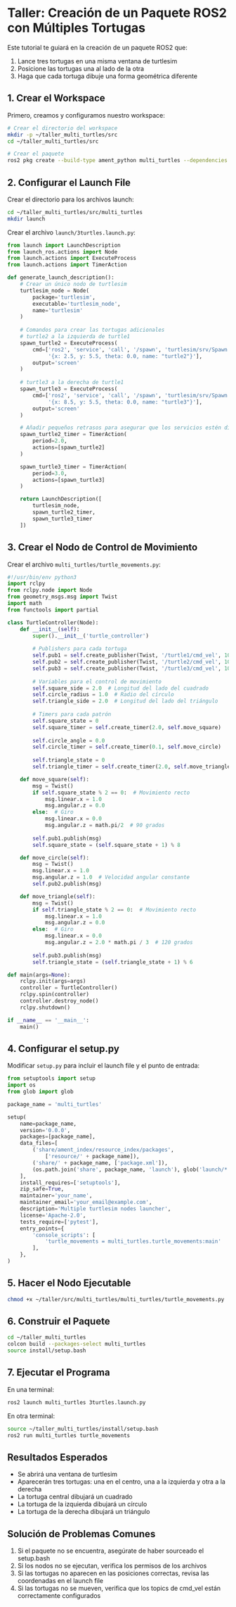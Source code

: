 
# Taller: Creación de un Paquete ROS2 con Múltiples Tortugas

Este tutorial te guiará en la creación de un paquete ROS2 que:
1. Lance tres tortugas en una misma ventana de turtlesim
2. Posicione las tortugas una al lado de la otra
3. Haga que cada tortuga dibuje una forma geométrica diferente

## 1. Crear el Workspace

Primero, creamos y configuramos nuestro workspace:

```bash
# Crear el directorio del workspace
mkdir -p ~/taller_multi_turtles/src
cd ~/taller_multi_turtles/src

# Crear el paquete
ros2 pkg create --build-type ament_python multi_turtles --dependencies rclpy launch_ros turtlesim
```

## 2. Configurar el Launch File

Crear el directorio para los archivos launch:
```bash
cd ~/taller_multi_turtles/src/multi_turtles
mkdir launch
```

Crear el archivo `launch/3turtles.launch.py`:
```python
from launch import LaunchDescription
from launch_ros.actions import Node
from launch.actions import ExecuteProcess
from launch.actions import TimerAction

def generate_launch_description():
    # Crear un único nodo de turtlesim
    turtlesim_node = Node(
        package='turtlesim',
        executable='turtlesim_node',
        name='turtlesim'
    )
    
    # Comandos para crear las tortugas adicionales
    # turtle2 a la izquierda de turtle1
    spawn_turtle2 = ExecuteProcess(
        cmd=['ros2', 'service', 'call', '/spawn', 'turtlesim/srv/Spawn',
             '{x: 2.5, y: 5.5, theta: 0.0, name: "turtle2"}'],
        output='screen'
    )
    
    # turtle3 a la derecha de turtle1
    spawn_turtle3 = ExecuteProcess(
        cmd=['ros2', 'service', 'call', '/spawn', 'turtlesim/srv/Spawn',
             '{x: 8.5, y: 5.5, theta: 0.0, name: "turtle3"}'],
        output='screen'
    )

    # Añadir pequeños retrasos para asegurar que los servicios estén disponibles
    spawn_turtle2_timer = TimerAction(
        period=2.0,
        actions=[spawn_turtle2]
    )

    spawn_turtle3_timer = TimerAction(
        period=3.0,
        actions=[spawn_turtle3]
    )

    return LaunchDescription([
        turtlesim_node,
        spawn_turtle2_timer,
        spawn_turtle3_timer
    ])
```

## 3. Crear el Nodo de Control de Movimiento

Crear el archivo `multi_turtles/turtle_movements.py`:
```python
#!/usr/bin/env python3
import rclpy
from rclpy.node import Node
from geometry_msgs.msg import Twist
import math
from functools import partial

class TurtleController(Node):
    def __init__(self):
        super().__init__('turtle_controller')
        
        # Publishers para cada tortuga
        self.pub1 = self.create_publisher(Twist, '/turtle1/cmd_vel', 10)
        self.pub2 = self.create_publisher(Twist, '/turtle2/cmd_vel', 10)
        self.pub3 = self.create_publisher(Twist, '/turtle3/cmd_vel', 10)
        
        # Variables para el control de movimiento
        self.square_side = 2.0  # Longitud del lado del cuadrado
        self.circle_radius = 1.0  # Radio del círculo
        self.triangle_side = 2.0  # Longitud del lado del triángulo
        
        # Timers para cada patrón
        self.square_state = 0
        self.square_timer = self.create_timer(2.0, self.move_square)
        
        self.circle_angle = 0.0
        self.circle_timer = self.create_timer(0.1, self.move_circle)
        
        self.triangle_state = 0
        self.triangle_timer = self.create_timer(2.0, self.move_triangle)

    def move_square(self):
        msg = Twist()
        if self.square_state % 2 == 0:  # Movimiento recto
            msg.linear.x = 1.0
            msg.angular.z = 0.0
        else:  # Giro
            msg.linear.x = 0.0
            msg.angular.z = math.pi/2  # 90 grados
        
        self.pub1.publish(msg)
        self.square_state = (self.square_state + 1) % 8

    def move_circle(self):
        msg = Twist()
        msg.linear.x = 1.0
        msg.angular.z = 1.0  # Velocidad angular constante
        self.pub2.publish(msg)

    def move_triangle(self):
        msg = Twist()
        if self.triangle_state % 2 == 0:  # Movimiento recto
            msg.linear.x = 1.0
            msg.angular.z = 0.0
        else:  # Giro
            msg.linear.x = 0.0
            msg.angular.z = 2.0 * math.pi / 3  # 120 grados
        
        self.pub3.publish(msg)
        self.triangle_state = (self.triangle_state + 1) % 6

def main(args=None):
    rclpy.init(args=args)
    controller = TurtleController()
    rclpy.spin(controller)
    controller.destroy_node()
    rclpy.shutdown()

if __name__ == '__main__':
    main()
```

## 4. Configurar el setup.py

Modificar `setup.py` para incluir el launch file y el punto de entrada:
```python
from setuptools import setup
import os
from glob import glob

package_name = 'multi_turtles'

setup(
    name=package_name,
    version='0.0.0',
    packages=[package_name],
    data_files=[
        ('share/ament_index/resource_index/packages',
            ['resource/' + package_name]),
        ('share/' + package_name, ['package.xml']),
        (os.path.join('share', package_name, 'launch'), glob('launch/*.launch.py'))
    ],
    install_requires=['setuptools'],
    zip_safe=True,
    maintainer='your_name',
    maintainer_email='your_email@example.com',
    description='Multiple turtlesim nodes launcher',
    license='Apache-2.0',
    tests_require=['pytest'],
    entry_points={
        'console_scripts': [
            'turtle_movements = multi_turtles.turtle_movements:main'
        ],
    },
)
```

## 5. Hacer el Nodo Ejecutable

```bash
chmod +x ~/taller/src/multi_turtles/multi_turtles/turtle_movements.py
```

## 6. Construir el Paquete

```bash
cd ~/taller_multi_turtles
colcon build --packages-select multi_turtles
source install/setup.bash
```

## 7. Ejecutar el Programa

En una terminal:
```bash
ros2 launch multi_turtles 3turtles.launch.py
```

En otra terminal:
```bash
source ~/taller_multi_turtles/install/setup.bash
ros2 run multi_turtles turtle_movements
```

## Resultados Esperados
- Se abrirá una ventana de turtlesim
- Aparecerán tres tortugas: una en el centro, una a la izquierda y otra a la derecha
- La tortuga central dibujará un cuadrado
- La tortuga de la izquierda dibujará un círculo
- La tortuga de la derecha dibujará un triángulo

## Solución de Problemas Comunes
1. Si el paquete no se encuentra, asegúrate de haber sourceado el setup.bash
2. Si los nodos no se ejecutan, verifica los permisos de los archivos
3. Si las tortugas no aparecen en las posiciones correctas, revisa las coordenadas en el launch file
4. Si las tortugas no se mueven, verifica que los topics de cmd_vel están correctamente configurados
